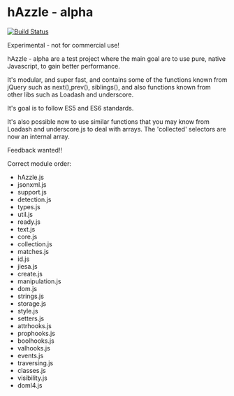 hAzzle - alpha
==============

[![Build Status](https://travis-ci.org/hazzlejs/alpha.svg?branch=master)](https://travis-ci.org/hazzlejs/alpha)

Experimental - not for commercial use!

hAzzle - alpha are a test project where the main goal are to use pure, native Javascript, to gain better performance.

It's modular, and super fast, and contains some of the functions known from jQuery such as next(),prev(), siblings(), and also functions known from other libs such as Loadash and underscore.

It's goal is to follow ES5 and ES6 standards. 

It's also possible now to use similar functions that you may know from Loadash and underscore.js to deal with arrays. The 'collected' selectors are now an internal array.

Feedback wanted!!

Correct module order:

* hAzzle.js
* jsonxml.js
* support.js
* detection.js
* types.js
* util.js
* ready.js
* text.js
* core.js
* collection.js
* matches.js
* id.js
* jiesa.js
* create.js
* manipulation.js
* dom.js
* strings.js
* storage.js
* style.js
* setters.js
* attrhooks.js
* prophooks.js
* boolhooks.js
* valhooks.js
* events.js
* traversing.js
* classes.js
* visibility.js
* doml4.js
